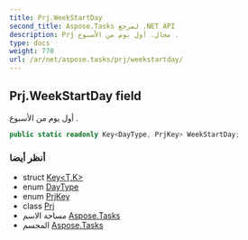 ```yaml
---
title: Prj.WeekStartDay
second_title: Aspose.Tasks لمرجع .NET API
description: Prj مجال. أول يوم من الأسبوع .
type: docs
weight: 770
url: /ar/net/aspose.tasks/prj/weekstartday/
---
```

## Prj.WeekStartDay field

أول يوم من الأسبوع .

```csharp
public static readonly Key<DayType, PrjKey> WeekStartDay;
```

### أنظر أيضا

* struct [Key&lt;T,K&gt;](../../key-2/)
* enum [DayType](../../daytype/)
* enum [PrjKey](../../prjkey/)
* class [Prj](../)
* مساحة الاسم [Aspose.Tasks](../../prj/)
* المجسم [Aspose.Tasks](../../../)


